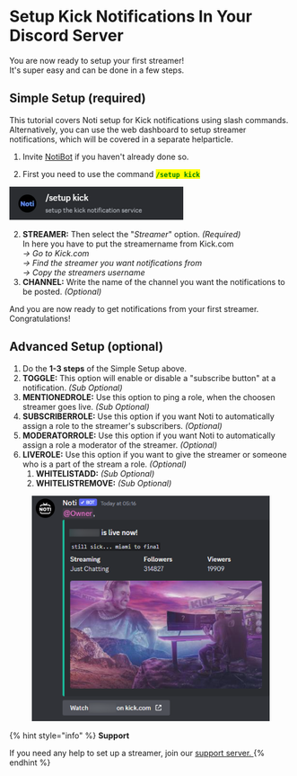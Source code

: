 # Setup Kick Notifications In Your Discord Server

You are now ready to setup your first streamer! \
It's super easy and can be done in a few steps.&#x20;

## Simple Setup (required)

This tutorial covers Noti setup for Kick notifications using slash commands.
Alternatively, you can use the web dashboard to setup streamer notifications, which will be covered in a separate helparticle.

1. Invite [NotiBot](https://notibot.app/invite) if you haven't already done so.

1. First you need to use the command <mark style="color:green;">**`/setup kick`**</mark>&#x20;

![](../../.gitbook/assets/Command)

2. **STREAMER:** Then select the "_Streamer_" option. _(Required)_\
   In here you have to put the streamername from Kick.com \
   _-> Go to Kick.com_ \
   _-> Find the streamer you want notifications from_\
   _-> Copy the streamers username_&#x20;
3. **CHANNEL:** Write the name of the channel you want the notifications to be posted. _(Optional)_

And you are now ready to get notifications from your first streamer. Congratulations!

## Advanced Setup (optional)

1. Do the **1-3 steps** of the Simple Setup above.
2. **TOGGLE:** This option will enable or disable a "subscribe button" at a notification. _(Sub Optional)_
3. **MENTIONEDROLE:** Use this option to ping a role, when the choosen streamer goes live. _(Sub Optional)_
4. **SUBSCRIBERROLE:** Use this option if you want Noti to automatically assign a role to the streamer's subscribers. _(Optional)_
5. **MODERATORROLE:**  Use this option if you want Noti to automatically assign a role a moderator of the streamer. _(Optional)_
6. **LIVEROLE:** Use this option if you want to give the streamer or someone who is a part of the stream a role. _(Optional)_
   1. **WHITELISTADD:** _(Sub Optional)_
   2. **WHITELISTREMOVE:** _(Sub Optional)_

<figure><img src="../../.gitbook/assets/Ex of notifi" alt=""><figcaption></figcaption></figure>

{% hint style="info" %}
**Support**

If you need any help to set up a streamer, join our [support server. ](https://discord.com/invite/xq6F6ZkUte)
{% endhint %}

